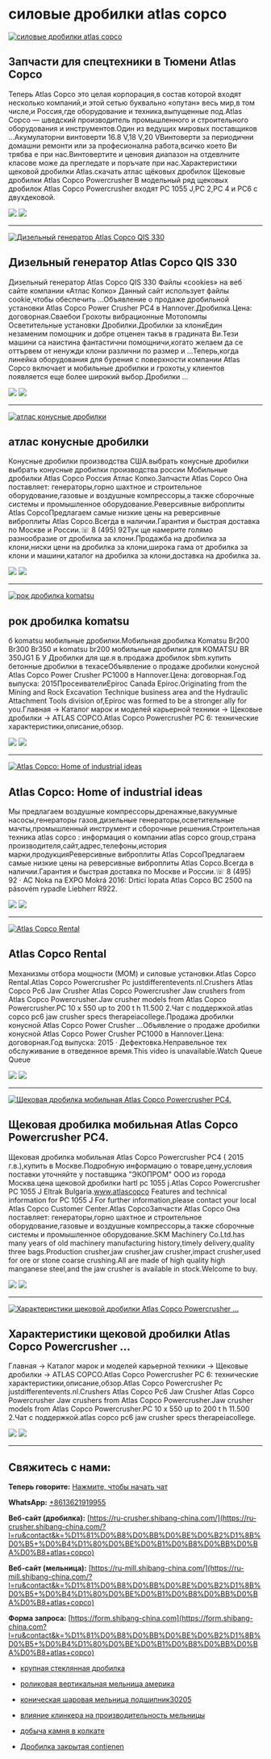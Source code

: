 # силовые дробилки atlas copco

<a href="https://swt.shibang-china.com/?l=ru&img&k=%D1%81%D0%B8%D0%BB%D0%BE%D0%B2%D1%8B%D0%B5+%D0%B4%D1%80%D0%BE%D0%B1%D0%B8%D0%BB%D0%BA%D0%B8+atlas+copco" target="_blank">![силовые дробилки atlas copco](http://static.shibang-china.com/all-800x300/651.jpg)</a>

## Запчасти для спецтехники в Тюмени Atlas Copco
Теперь Atlas Copco это целая корпорация,в состав которой входят несколько компаний,и этой сетью буквально &#171;опутан&#187; весь мир,в том числе,и Россия,где оборудование и техника,выпущенные под.Atlas Copco — шведский производитель промышленного и строительного оборудования и инструментов.Один из ведущих мировых поставщиков …Акумулаторни винтоверти 16.8 V,18 V,20 VВинтоверти за периодични домашни ремонти или за професионална работа,всичко което Ви трябва е при нас.Винтовертите и ценовия диапазон на отдевлните класове може да прегледате и поръчате при нас.Характеристики щековой дробилки Atlas.скачать атлас щёковых дробилок Щековые дробилки Atlas Copco Powercrusher В модельный ряд щековых дробилок Atlas Copco Powercrusher входят PC 1055 J,PC 2,PC 4 и PC6 с двухдековой.


<a href="https://whatsapp.shibangsoft.com/WhatsApp.php" target="_blank" title="WhatsApp">![](http://static.shibang-china.com/icon/whatsapp.png)</a> <a href="https://swt.shibang-china.com/?l=ru&icon&k=%D1%81%D0%B8%D0%BB%D0%BE%D0%B2%D1%8B%D0%B5+%D0%B4%D1%80%D0%BE%D0%B1%D0%B8%D0%BB%D0%BA%D0%B8+atlas+copco" target="_blank">![](http://static.shibang-china.com/icon/chat-ru.png)</a>

---

<a href="https://swt.shibang-china.com/?l=ru&img&k=%D1%81%D0%B8%D0%BB%D0%BE%D0%B2%D1%8B%D0%B5+%D0%B4%D1%80%D0%BE%D0%B1%D0%B8%D0%BB%D0%BA%D0%B8+atlas+copco" target="_blank">![Дизельный генератор Atlas Copco QIS 330](http://static.shibang-china.com/all-800x300/367.jpg)</a>

## Дизельный генератор Atlas Copco QIS 330
Дизельный генератор Atlas Copco QIS 330 Файлы &#171;cookies&#187; на веб сайте компании &#171;Атлас Копко&#187; Данный сайт использует файлы cookie,чтобы обеспечить …Объявление о продаже дробильной установки Atlas Copco Power Crusher PC4 в Hannover.Дробилка.Цена: договорная.Сваебои Грохоты вибрационные Мотопомпы Осветительные установки Дробилки.Дробилки за клониЕдин незаменим помощник и добре отценен такъв в градината Ви.Тези машини са наистина фантастични помощничи,когато желаем да се оттървем от ненужди клони различни по размер и …Теперь,когда линейка оборудования для бурения с поверхности компании Atlas Copco включает и мобильные дробилки и грохоты,у клиентов появляется еще более широкий выбор.Дробилки …


<a href="https://whatsapp.shibangsoft.com/WhatsApp.php" target="_blank" title="WhatsApp">![](http://static.shibang-china.com/icon/whatsapp.png)</a> <a href="https://swt.shibang-china.com/?l=ru&icon&k=%D1%81%D0%B8%D0%BB%D0%BE%D0%B2%D1%8B%D0%B5+%D0%B4%D1%80%D0%BE%D0%B1%D0%B8%D0%BB%D0%BA%D0%B8+atlas+copco" target="_blank">![](http://static.shibang-china.com/icon/chat-ru.png)</a>

---

<a href="https://swt.shibang-china.com/?l=ru&img&k=%D1%81%D0%B8%D0%BB%D0%BE%D0%B2%D1%8B%D0%B5+%D0%B4%D1%80%D0%BE%D0%B1%D0%B8%D0%BB%D0%BA%D0%B8+atlas+copco" target="_blank">![атлас конусные дробилки](http://static.shibang-china.com/all-800x300/605.jpg)</a>

## атлас конусные дробилки
Конусные дробилки производства США.выбрать конусные дробилки выбрать конусные дробилки производства россии Мобильные дробилки Atlas Copco Россия Атлас Копко.Запчасти Atlas Copco Она поставляет: генераторы,горно шахтное и строительное оборудование,газовые и воздушные компрессоры,а также сборочные системы и промышленное оборудование.Реверсивные виброплиты Atlas CopcoПредлагаем самые низкие цены на реверсивные виброплиты Atlas Copco.Всегда в наличии.Гарантия и быстрая доставка по Москве и России.☏ 8 (495) 92Тук ще намерите голямо разнообразие от дробилка за клони.Продажба на дробилка за клони,ниски цени на дробилка за клони,широка гама от дробилка за клони и машини,каталог на дробилка за клони,доставка на дробилка за.


<a href="https://whatsapp.shibangsoft.com/WhatsApp.php" target="_blank" title="WhatsApp">![](http://static.shibang-china.com/icon/whatsapp.png)</a> <a href="https://swt.shibang-china.com/?l=ru&icon&k=%D1%81%D0%B8%D0%BB%D0%BE%D0%B2%D1%8B%D0%B5+%D0%B4%D1%80%D0%BE%D0%B1%D0%B8%D0%BB%D0%BA%D0%B8+atlas+copco" target="_blank">![](http://static.shibang-china.com/icon/chat-ru.png)</a>

---

<a href="https://swt.shibang-china.com/?l=ru&img&k=%D1%81%D0%B8%D0%BB%D0%BE%D0%B2%D1%8B%D0%B5+%D0%B4%D1%80%D0%BE%D0%B1%D0%B8%D0%BB%D0%BA%D0%B8+atlas+copco" target="_blank">![рок дробилка komatsu](http://static.shibang-china.com/all-800x300/443.jpg)</a>

## рок дробилка komatsu
б komatsu мобильные дробилки.Мобильная дробилка Komatsu Br200 Br300 Br350 и komatsu br200 мобильные дробилки для KOMATSU BR 350JG1 Б У Дробилки для ще.я в.продажа дробилок sbm.купить бетонные дробилки в техасеОбъявление о продаже дробилки конусной Atlas Copco Power Crusher PC1000 в Hannover.Цена: договорная.Год выпуска: 2015ПросеивателиEpiroc Canada Epiroc.Originating from the Mining and Rock Excavation Technique business area and the Hydraulic Attachment Tools division of,Epiroc was formed to be a stronger ally for you.Главная → Каталог марок и моделей карьерной техники → Щековые дробилки → ATLAS COPCO.Atlas Copco Powercrusher PC 6: технические характеристики,описание,обзор.


<a href="https://whatsapp.shibangsoft.com/WhatsApp.php" target="_blank" title="WhatsApp">![](http://static.shibang-china.com/icon/whatsapp.png)</a> <a href="https://swt.shibang-china.com/?l=ru&icon&k=%D1%81%D0%B8%D0%BB%D0%BE%D0%B2%D1%8B%D0%B5+%D0%B4%D1%80%D0%BE%D0%B1%D0%B8%D0%BB%D0%BA%D0%B8+atlas+copco" target="_blank">![](http://static.shibang-china.com/icon/chat-ru.png)</a>

---

<a href="https://swt.shibang-china.com/?l=ru&img&k=%D1%81%D0%B8%D0%BB%D0%BE%D0%B2%D1%8B%D0%B5+%D0%B4%D1%80%D0%BE%D0%B1%D0%B8%D0%BB%D0%BA%D0%B8+atlas+copco" target="_blank">![Atlas Copco: Home of industrial ideas](http://static.shibang-china.com/all-800x300/1071.jpg)</a>

## Atlas Copco: Home of industrial ideas
Мы предлагаем воздушные компрессоры,дренажные,вакуумные насосы,генераторы газов,дизельные генераторы,осветительные мачты,промышленный инструмент и сборочные решения.Строительная техника atlas copco : информация о компании atlas copco group,страна производителя,сайт,адрес,телефоны,история марки,продукцияРеверсивные виброплиты Atlas CopcoПредлагаем самые низкие цены на реверсивные виброплиты Atlas Copco.Всегда в наличии.Гарантия и быстрая доставка по Москве и России.☏ 8 (495) 92&nbsp;&#0183;&#32;AC Noka na EXPO Mokr&#225; 2016: Drtic&#237; lopata Atlas Copco BC 2500 na p&#225;sov&#233;m rypadle Liebherr R922.


<a href="https://whatsapp.shibangsoft.com/WhatsApp.php" target="_blank" title="WhatsApp">![](http://static.shibang-china.com/icon/whatsapp.png)</a> <a href="https://swt.shibang-china.com/?l=ru&icon&k=%D1%81%D0%B8%D0%BB%D0%BE%D0%B2%D1%8B%D0%B5+%D0%B4%D1%80%D0%BE%D0%B1%D0%B8%D0%BB%D0%BA%D0%B8+atlas+copco" target="_blank">![](http://static.shibang-china.com/icon/chat-ru.png)</a>

---

<a href="https://swt.shibang-china.com/?l=ru&img&k=%D1%81%D0%B8%D0%BB%D0%BE%D0%B2%D1%8B%D0%B5+%D0%B4%D1%80%D0%BE%D0%B1%D0%B8%D0%BB%D0%BA%D0%B8+atlas+copco" target="_blank">![Atlas Copco Rental](http://static.shibang-china.com/all-800x300/734.jpg)</a>

## Atlas Copco Rental
Механизмы отбора мощности (МОМ) и силовые установки.Atlas Copco Rental.Atlas Copco Powercrusher Pc justdifferentevents.nl.Crushers Atlas Copco Pc6 Jaw Crusher Atlas Copco Powercrusher Jaw crushers from Atlas Copco Powercrusher.Jaw crusher models from Atlas Copco Powercrusher.PC 10 x 550 up to 200 t h 11.500 2.Чат с поддержкой.atlas copco pc6 jaw crusher specs therapeiacollege.Продажа дробилки конусной Atlas Copco Power Crusher …Объявление о продаже дробилки конусной Atlas Copco Power Crusher PC1000 в Hannover.Цена: договорная.Год выпуска: 2015&nbsp;&#0183;&#32;Дефектовка.Неправельное тех обслуживание в отведенное время.This video is unavailable.Watch Queue Queue


<a href="https://whatsapp.shibangsoft.com/WhatsApp.php" target="_blank" title="WhatsApp">![](http://static.shibang-china.com/icon/whatsapp.png)</a> <a href="https://swt.shibang-china.com/?l=ru&icon&k=%D1%81%D0%B8%D0%BB%D0%BE%D0%B2%D1%8B%D0%B5+%D0%B4%D1%80%D0%BE%D0%B1%D0%B8%D0%BB%D0%BA%D0%B8+atlas+copco" target="_blank">![](http://static.shibang-china.com/icon/chat-ru.png)</a>

---

<a href="https://swt.shibang-china.com/?l=ru&img&k=%D1%81%D0%B8%D0%BB%D0%BE%D0%B2%D1%8B%D0%B5+%D0%B4%D1%80%D0%BE%D0%B1%D0%B8%D0%BB%D0%BA%D0%B8+atlas+copco" target="_blank">![Щековая дробилка мобильная Atlas Copco Powercrusher PC4.](http://static.shibang-china.com/all-800x300/641.jpg)</a>

## Щековая дробилка мобильная Atlas Copco Powercrusher PC4.
Щековая дробилка мобильная Atlas Copco Powercrusher PC4 ( 2015 г.в.),купить в Москве.Подробную информацию о товаре,цену,условия поставки уточняйте у поставщика &quot;ЭКОПРОМ&quot; ООО из города Москва.цена щековой дробилки hartl pc 1055 j.Atlas Copco Powercrusher PC 1055 J Eltrak Bulgaria.www.atlascopco Features and technical information for PC 1055 J For further information,please contact your local Atlas Copco Customer Center.Atlas CopcoЗапчасти Atlas Copco Она поставляет: генераторы,горно шахтное и строительное оборудование,газовые и воздушные компрессоры,а также сборочные системы и промышленное оборудование.SKM Machinery Co.Ltd.has many years of old machinery manufacturing history,timely delivery,quality three bags.Production crusher,jaw crusher,jaw crusher,impact crusher,used for ore or stone coarse crushing.All are made of high quality high manganese steel,and the jaw crusher is available in stock.Welcome to buy.


<a href="https://whatsapp.shibangsoft.com/WhatsApp.php" target="_blank" title="WhatsApp">![](http://static.shibang-china.com/icon/whatsapp.png)</a> <a href="https://swt.shibang-china.com/?l=ru&icon&k=%D1%81%D0%B8%D0%BB%D0%BE%D0%B2%D1%8B%D0%B5+%D0%B4%D1%80%D0%BE%D0%B1%D0%B8%D0%BB%D0%BA%D0%B8+atlas+copco" target="_blank">![](http://static.shibang-china.com/icon/chat-ru.png)</a>

---

<a href="https://swt.shibang-china.com/?l=ru&img&k=%D1%81%D0%B8%D0%BB%D0%BE%D0%B2%D1%8B%D0%B5+%D0%B4%D1%80%D0%BE%D0%B1%D0%B8%D0%BB%D0%BA%D0%B8+atlas+copco" target="_blank">![Характеристики щековой дробилки Atlas Copco Powercrusher …](http://static.shibang-china.com/all-800x300/462.jpg)</a>

## Характеристики щековой дробилки Atlas Copco Powercrusher …
Главная → Каталог марок и моделей карьерной техники → Щековые дробилки → ATLAS COPCO.Atlas Copco Powercrusher PC 6: технические характеристики,описание,обзор.Atlas Copco Powercrusher Pc justdifferentevents.nl.Crushers Atlas Copco Pc6 Jaw Crusher Atlas Copco Powercrusher Jaw crushers from Atlas Copco Powercrusher.Jaw crusher models from Atlas Copco Powercrusher.PC 10 x 550 up to 200 t h 11.500 2.Чат с поддержкой.atlas copco pc6 jaw crusher specs therapeiacollege.

<a href="https://whatsapp.shibangsoft.com/WhatsApp.php" target="_blank" title="WhatsApp">![](http://static.shibang-china.com/icon/whatsapp.png)</a> <a href="https://swt.shibang-china.com/?l=ru&icon&k=%D1%81%D0%B8%D0%BB%D0%BE%D0%B2%D1%8B%D0%B5+%D0%B4%D1%80%D0%BE%D0%B1%D0%B8%D0%BB%D0%BA%D0%B8+atlas+copco" target="_blank">![](http://static.shibang-china.com/icon/chat-ru.png)</a>

---
## Свяжитесь с нами:

**Теперь говорите:** [Нажмите, чтобы начать чат](https://swt.shibang-china.com?l=ru&contact&k=%D1%81%D0%B8%D0%BB%D0%BE%D0%B2%D1%8B%D0%B5+%D0%B4%D1%80%D0%BE%D0%B1%D0%B8%D0%BB%D0%BA%D0%B8+atlas+copco)

**WhatsApp:**  [+8613621919955](https://whatsapp.shibangsoft.com/WhatsApp.php)

**Веб-сайт (дробилка):** [https://ru-crusher.shibang-china.com/](https://ru-crusher.shibang-china.com/?l=ru&contact&k=%D1%81%D0%B8%D0%BB%D0%BE%D0%B2%D1%8B%D0%B5+%D0%B4%D1%80%D0%BE%D0%B1%D0%B8%D0%BB%D0%BA%D0%B8+atlas+copco)

**Веб-сайт (мельница):** [https://ru-mill.shibang-china.com/](https://ru-mill.shibang-china.com/?l=ru&contact&k=%D1%81%D0%B8%D0%BB%D0%BE%D0%B2%D1%8B%D0%B5+%D0%B4%D1%80%D0%BE%D0%B1%D0%B8%D0%BB%D0%BA%D0%B8+atlas+copco)

**Форма запроса:** [https://form.shibang-china.com](https://form.shibang-china.com?l=ru&contact&k=%D1%81%D0%B8%D0%BB%D0%BE%D0%B2%D1%8B%D0%B5+%D0%B4%D1%80%D0%BE%D0%B1%D0%B8%D0%BB%D0%BA%D0%B8+atlas+copco)

* [крупная стеклянная дробилка](../123/%D0%BA%D1%80%D1%83%D0%BF%D0%BD%D0%B0%D1%8F%20%D1%81%D1%82%D0%B5%D0%BA%D0%BB%D1%8F%D0%BD%D0%BD%D0%B0%D1%8F%20%D0%B4%D1%80%D0%BE%D0%B1%D0%B8%D0%BB%D0%BA%D0%B0.md)

* [роликовая вертикальная мельница америка](../121/%D1%80%D0%BE%D0%BB%D0%B8%D0%BA%D0%BE%D0%B2%D0%B0%D1%8F%20%D0%B2%D0%B5%D1%80%D1%82%D0%B8%D0%BA%D0%B0%D0%BB%D1%8C%D0%BD%D0%B0%D1%8F%20%D0%BC%D0%B5%D0%BB%D1%8C%D0%BD%D0%B8%D1%86%D0%B0%20%D0%B0%D0%BC%D0%B5%D1%80%D0%B8%D0%BA%D0%B0.md)

* [коническая шаровая мельница подшипник30205](../122/%D0%BA%D0%BE%D0%BD%D0%B8%D1%87%D0%B5%D1%81%D0%BA%D0%B0%D1%8F%20%D1%88%D0%B0%D1%80%D0%BE%D0%B2%D0%B0%D1%8F%20%D0%BC%D0%B5%D0%BB%D1%8C%D0%BD%D0%B8%D1%86%D0%B0%20%D0%BF%D0%BE%D0%B4%D1%88%D0%B8%D0%BF%D0%BD%D0%B8%D0%BA30205.md)

* [влияние клинкера на производительность мельницы](../122/%D0%B2%D0%BB%D0%B8%D1%8F%D0%BD%D0%B8%D0%B5%20%D0%BA%D0%BB%D0%B8%D0%BD%D0%BA%D0%B5%D1%80%D0%B0%20%D0%BD%D0%B0%20%D0%BF%D1%80%D0%BE%D0%B8%D0%B7%D0%B2%D0%BE%D0%B4%D0%B8%D1%82%D0%B5%D0%BB%D1%8C%D0%BD%D0%BE%D1%81%D1%82%D1%8C%20%D0%BC%D0%B5%D0%BB%D1%8C%D0%BD%D0%B8%D1%86%D1%8B.md)

* [добыча камня в колкате](../123/%D0%B4%D0%BE%D0%B1%D1%8B%D1%87%D0%B0%20%D0%BA%D0%B0%D0%BC%D0%BD%D1%8F%20%D0%B2%20%D0%BA%D0%BE%D0%BB%D0%BA%D0%B0%D1%82%D0%B5.md)

* [Дробилка закрытая contienen](../121/%D0%94%D1%80%D0%BE%D0%B1%D0%B8%D0%BB%D0%BA%D0%B0%20%D0%B7%D0%B0%D0%BA%D1%80%D1%8B%D1%82%D0%B0%D1%8F%20contienen.md)